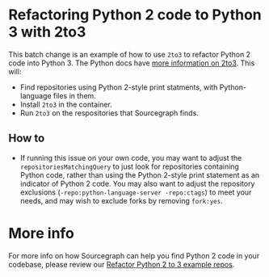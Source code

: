 # Refactoring Python 2 code to Python 3 with 2to3
This batch change is an example of how to use `2to3` to refactor Python 2 code into Python 3. The Python docs have [more information on 2to3](https://docs.python.org/3/library/2to3.html). This will:

- Find repositories using Python 2-style print statments, with Python-language files in them.
- Install `2to3` in the container.
- Run `2to3` on the respositories that Sourcegraph finds.

## How to
- If running this issue on your own code, you may want to adjust the `repositoriesMatchingQuery` to just look for repositories containing Python code, rather than using the Python 2-style print statement as an indicator of Python 2 code. You may also want to adjust the repository exclusions (`-repo:python-language-server -repo:ctags`) to meet your needs, and may wish to exclude forks by removing `fork:yes`. 

# More info
For more info on how Sourcegraph can help you find Python 2 code in your codebase, please review our [Refactor Python 2 to 3 example repos](https://sourcegraph.com/refactor-python2-to-3).